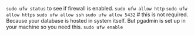 
`sudo ufw status` to see if firewall is enabled.
`sudo ufw allow http`
`sudo ufw allow https`
`sudo ufw allow ssh`
`sudo ufw allow 5432` # this is not required. Because your database is hosted in system itself. But pgadmin is set up in your machine so you need this.
`sudo ufw enable`
